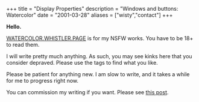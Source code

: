 +++
title = "Display Properties"
description = "Windows and buttons: Watercolor"
date = "2001-03-28"
aliases = ["wisty","contact"]
+++

**Hello.**

[WATERCOLOR.WHISTLER.PAGE](https://watercolor.whistler.page) is for my NSFW works. You have to be 18+ to read them.

I will write pretty much anything. As such, you may see kinks here that you consider depraved. Please use the tags to find what you like.

Please be patient for anything new. I am slow to write, and it takes a while for me to progress right now.

You can commission my writing if you want. Please see [this post](https://watercolor.whistler.page/comm).
